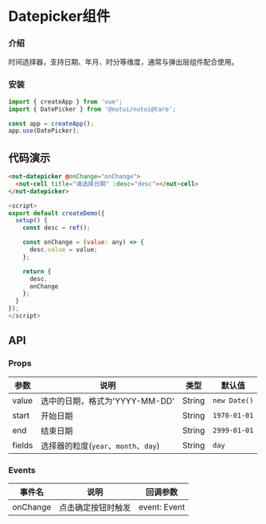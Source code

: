 #  Datepicker组件

### 介绍
    
时间选择器，支持日期、年月、时分等维度，通常与弹出层组件配合使用。
    
### 安装

```javascript
import { createApp } from 'vue';
import { DatePicker } from '@nutui/nutui@taro';

const app = createApp();
app.use(DatePicker);
```

## 代码演示
```html
<nut-datepicker @onChange="onChange">
  <nut-cell title="请选择日期" :desc="desc"></nut-cell>
</nut-datepicker>
```
```javascript
<script>
export default createDemo({
  setup() {
    const desc = ref();

    const onChange = (value: any) => {
      desc.value = value;
    };

    return {
      desc,
      onChange
    };
  }
});
</script>
```


## API

### Props

| 参数            | 说明                                              | 类型    | 默认值   |
|-----------------|---------------------------------------------------|---------|----------|
| value        | 选中的日期，格式为'YYYY-MM-DD'                        | String    | `new Date()` |
| start        | 开始日期                                          | String    | `1970-01-01` |
| end        | 结束日期                                          | String    | `2999-01-01` |
| fields        | 选择器的粒度(`year`、`month`、`day`)            | String    | `day` |



### Events
    
| 事件名  | 说明               | 回调参数     |
|---------|--------------------|--------------|
| onChange | 点击确定按钮时触发 | event: Event |